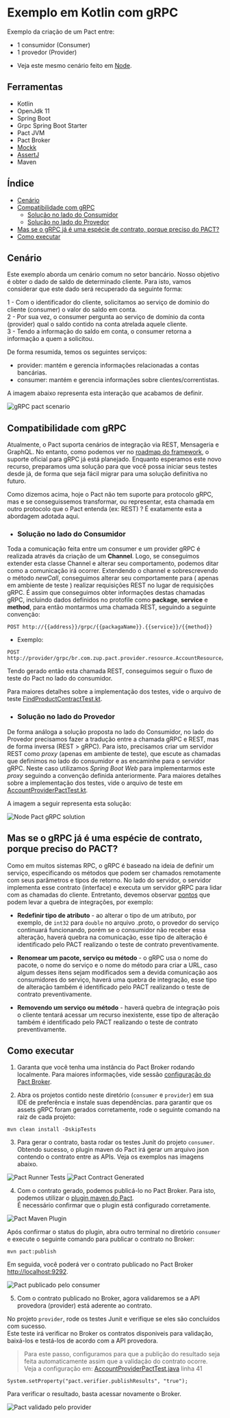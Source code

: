 # Exemplo em Kotlin com gRPC

Exemplo da criação de um Pact entre:
* 1 consumidor (Consumer)
* 1 provedor (Provider)

- Veja este mesmo cenário feito em [Node](../../node/gRPC).

## Ferramentas

 - Kotlin
 - OpenJdk 11
 - Spring Boot
 - Grpc Spring Boot Starter
 - Pact JVM
 - Pact Broker
 - [Mockk](https://mockk.io/)
 - [AssertJ](https://joel-costigliola.github.io/assertj/)
 - Maven

## Índice

<!--ts-->

- [Cenário](#Cenário)
- [Compatibilidade com gRPC](#Compatibilidade-com-gRPC)
  - [Solução no lado do Consumidor](#Solução-no-lado-do-Consumidor)
  - [Solução no lado do Provedor](#Solução-no-lado-do-Provedor)
- [Mas se o gRPC já é uma espécie de contrato, porque preciso do PACT?](#Mas-se-o-gRPC-já-é-uma-espécie-de-contrato-porque-preciso-do-PACT?)
- [Como executar](#Como-executar)

<!--ts -->


## Cenário

Este exemplo aborda um cenário comum no setor bancário.
Nosso objetivo é obter o dado de saldo de determinado cliente. 
Para isto, vamos considerar que este dado será recuperado da seguinte forma:

1 - Com o identificador do cliente, solicitamos ao serviço de dominio do cliente (consumer) o valor do saldo em conta. <br>
2 - Por sua vez, o consumer pergunta ao serviço de domínio da conta (provider) qual o saldo contido na conta atrelada aquele cliente. <br>
3 - Tendo a informação do saldo em conta, o consumer retorna a informação a quem a solicitou.

De forma resumida, temos os seguintes serviços:

* provider: mantém e gerencia informações relacionadas a contas bancárias.
* consumer: mantém e gerencia informações sobre clientes/correntistas.

A imagem abaixo representa esta interação que acabamos de definir.

<img src="../../../imgs/consumer_provider_findById_scenario.png" alt="gRPC pact scenario"/>


## Compatibilidade com gRPC

Atualmente, o Pact suporta cenários de integração via REST, Mensageria e GraphQL. 
No entanto, como podemos ver no [roadmap do framework](https://pact.canny.io/feature-requests), o suporte oficial para gRPC já está planejado.
Enquanto esperamos este novo recurso, preparamos uma solução para que você possa iniciar seus testes desde já,
de forma que seja fácil migrar para uma solução definitiva no futuro. 

Como dizemos acima, hoje o Pact não tem suporte para protocolo gRPC, mas e se conseguissemos 
transformar, ou representar, esta chamada em outro protocolo que o Pact entenda (ex: REST) ? 
É exatamente esta a abordagem adotada aqui. 

* ### Solução no lado do Consumidor

Toda a comunicação feita entre um consumer e um provider gRPC é realizada através da criação de um **Channel**.
Logo, se conseguimos extender esta classe Channel e alterar seu comportamento, podemos ditar como a comunicação 
irá ocorrer. Extendendo o channel e sobrescrevendo o método *newCall*, conseguimos alterar seu comportamente para ( apenas em ambiente de teste ) realizar requisições REST no lugar de requisições gRPC. É assim que conseguimos obter informações destas chamadas gRPC, incluindo dados definidos no protofile como **package**, **service** e **method**, para então montarmos uma chamada REST, seguindo a seguinte convenção:

```
POST http://{{address}}/grpc/{{packagaName}}.{{service}}/{{method}}
``` 
* Exemplo:
 ```
 POST http://provider/grpc/br.com.zup.pact.provider.resource.AccountResource/findById
 ```

Tendo gerado então esta chamada REST, conseguimos seguir o fluxo de teste do Pact no lado do consumidor.

Para maiores detalhes sobre a implementação dos testes, vide o arquivo de teste [FindProductContractTest.kt](./consumer/src/test/kotlin/br/com/zup/pact/consumer/pact/FindProductContractTest.kt). 

* ### Solução no lado do Provedor

De forma análoga a solução proposta no lado do Consumidor, no lado do Provedor precisamos fazer a tradução entre a chamada gRPC e REST, mas de forma inversa (REST > gRPC). 
Para isto, precisamos criar um servidor REST como *proxy* (apenas em ambiente de teste), que escute as chamadas que definimos no lado do consumidor e as encaminhe para o servidor gRPC. 
Neste caso utilizamos *Spring Boot Web* para implementarmos este *proxy* seguindo a convenção definida anteriormente.
Para maiores detalhes sobre a implementação dos testes, vide o arquivo de teste em [AccountProviderPactTest.kt](./provider/src/test/kotlin/br/com/zup/pact/provider/pact/AccountProviderPactTest.kt). 

A imagem a seguir representa esta solução:

<img src="../../../imgs/kotlin_pact_grpc_solution.png" alt="Node Pact gRPC solution"/>
 
## Mas se o gRPC já é uma espécie de contrato, porque preciso do PACT?

Como em muitos sistemas RPC, o gRPC é baseado na ideia de definir um serviço, especificando os métodos que podem ser chamados remotamente com seus parâmetros e tipos de retorno. No lado do servidor, o servidor implementa esse contrato (interface) e executa um servidor gRPC para lidar com as chamadas do cliente. Entretanto, devemos observar [pontos](https://docs.microsoft.com/pt-br/aspnet/core/grpc/versioning?view=aspnetcore-5.0) que podem levar a quebra de integrações, por exemplo:

- **Redefinir tipo de atributo** - ao alterar o tipo de um atributo, por exemplo, de `int32` para `double` no arquivo .proto, o provedor do serviço continuará funcionando, porém se o consumidor não receber essa alteração, haverá quebra na comunicação, esse tipo de alteração é identificado pelo PACT realizando o teste de contrato preventivamente.

- **Renomear um pacote, serviço ou método** - o gRPC usa o nome do pacote, o nome do serviço e o nome do método para criar a URL, caso algum desses itens sejam modificados sem a devida comunicação aos consumidores do serviço, haverá uma quebra de integração, esse tipo de alteração também é identificado pelo PACT realizando o teste de contrato preventivamente.

- **Removendo um serviço ou método** - haverá quebra de integração pois o cliente tentará acessar um recurso inexistente, esse tipo de alteração também é identificado pelo PACT realizando o teste de contrato preventivamente.


## Como executar

1. Garanta que você tenha uma instância do Pact Broker rodando localmente. 
Para maiores informações, vide sessão [configuração do Pact Broker](../../../README.md#config-broker).

2. Abra os projetos contido neste diretório (`consumer` e `provider`) em sua IDE de preferência e 
instale suas dependências. para garantir que os assets gRPC foram gerados corretamente, 
rode o seguinte comando na raiz de cada projeto:

```
mvn clean install -DskipTests
```

3. Para gerar o contrato, basta rodar os testes Junit do projeto `consumer`. <br>
Obtendo sucesso, o plugin maven do Pact irá gerar um arquivo json contendo o contrato entre as APIs.
Veja os exemplos nas imagens abaixo.

<img src="../../../imgs/junit5-tests-runner.png" alt="Pact Runner Tests"/>

<img src="../../../imgs/pact-contract-generated.png" alt="Pact Contract Generated"/>

4. Com o contrato gerado, podemos publicá-lo no Pact Broker. 
Para isto, podemos utilizar o [plugin maven do Pact](https://mvnrepository.com/artifact/au.com.dius/pact-jvm-provider). <br>
É necessário confirmar que o plugin está configurado corretamente.

<img src="../../../imgs/pact-maven-plugin.png" alt="Pact Maven Plugin"/>

Após confirmar o status do plugin, abra outro terminal no diretório `consumer` e execute o seguinte comando para publicar o contrato no Broker:

```
mvn pact:publish
```

Em seguida, você poderá ver o contrato publicado no Pact Broker [http://localhost:9292](http://localhost:9292).

<img src="../../../imgs/gRPC_pact_published.png" alt="Pact publicado pelo consumer"/>

5. Com o contrato publicado no Broker, agora validaremos se a API provedora (provider) 
está aderente ao contrato.

No projeto `provider`, rode os testes Junit e verifique se eles são concluídos com sucesso. <br>
Este teste irá verificar no Broker os contratos disponiveis para validação, baixá-los e testá-los de acordo com a API provedora. <br>

> Para este passo, configuramos para que a publição do resultado seja feita automaticamente assim que a validação do contrato ocorre. <br>
> Veja a configuração em: [AccountProviderPactTest.java](./provider/src/test/java/br/com/zup/pact/provider/pact/AccountProviderPactTest.java) linha 41 <br>
```
System.setProperty("pact.verifier.publishResults", "true");
```

Para verificar o resultado, basta acessar novamente o Broker. 

<img src="../../../imgs/gRPC_pact_verified.png" alt="Pact validado pelo provider"/>
